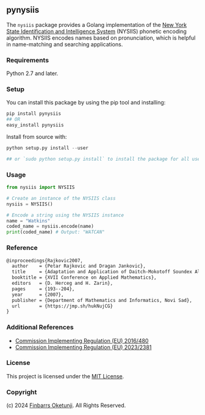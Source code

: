 ## pynysiis

The `nysiis` package provides a Golang implementation of the [New York State Identification and Intelligence System](https://en.wikipedia.org/wiki/New_York_State_Identification_and_Intelligence_System) (NYSIIS) phonetic encoding algorithm. NYSIIS encodes names based on pronunciation, which is helpful in name-matching and searching applications.

### Requirements

Python 2.7 and later.

### Setup

You can install this package by using the pip tool and installing:

```python
pip install pynysiis
## OR
easy_install pynysiis
```

Install from source with:

```python
python setup.py install --user

## or `sudo python setup.py install` to install the package for all users
```

### Usage

```python
from nysiis import NYSIIS

# Create an instance of the NYSIIS class
nysiis = NYSIIS()

# Encode a string using the NYSIIS instance
name = "Watkins"
coded_name = nysiis.encode(name)
print(coded_name) # Output: "WATCAN"
```

### Reference

```tex
@inproceedings{Rajkovic2007,
  author    = {Petar Rajkovic and Dragan Jankovic},
  title     = {Adaptation and Application of Daitch-Mokotoff Soundex Algorithm on Serbian Names},
  booktitle = {XVII Conference on Applied Mathematics},
  editors   = {D. Herceg and H. Zarin},
  pages     = {193--204},
  year      = {2007},
  publisher = {Department of Mathematics and Informatics, Novi Sad},
  url       = {https://jmp.sh/hukNujCG}
}
```

### Additional References

+ [Commission Implementing Regulation (EU) 2016/480](https://www.legislation.gov.uk/eur/2016/480/contents)
+ [Commission Implementing Regulation (EU) 2023/2381](https://eur-lex.europa.eu/eli/reg_impl/2023/2381/oj)

### License

This project is licensed under the [MIT License](./LICENSE).

### Copyright

(c) 2024 [Finbarrs Oketunji](https://finbarrs.eu/). All Rights Reserved.